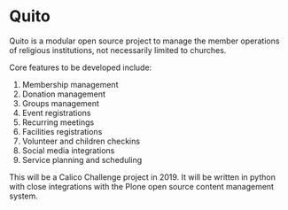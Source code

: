 # Quito

Quito is a modular open source project to manage the member operations of religious institutions, not necessarily limited to churches.

Core features to be developed include:

1. Membership management
1. Donation management
1. Groups management
1. Event registrations
1. Recurring meetings
1. Facilities registrations
1. Volunteer and children checkins
1. Social media integrations
1. Service planning and scheduling

This will be a Calico Challenge project in 2019. It will be written in python with close integrations with the Plone open source content management system.